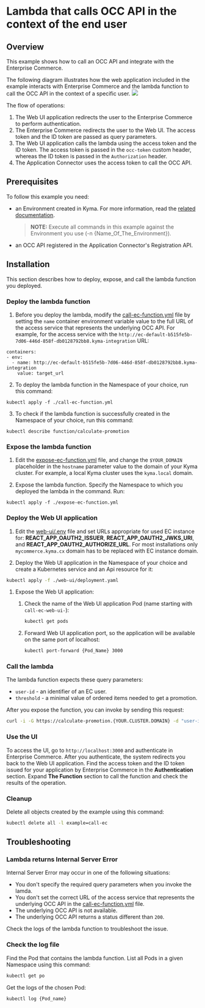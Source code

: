 # Lambda that calls OCC API in the context of the end user

## Overview

This example shows how to call an OCC API and integrate with the Enterprise Commerce.

The following diagram illustrates how the web application included in the example interacts with Enterprise Commerce and the lambda function to call the OCC API in the context of a specific user.
![](./diagram.png)

The flow of operations:
1. The Web UI application redirects the user to the Enterprise Commerce to perform authentication.
2. The Enterprise Commerce redirects the user to the Web UI. The access token and the ID token are passed as query parameters.
3. The Web UI application calls the lambda using the access token and the ID token. The access token is passed in the `occ-token` custom header, whereas the ID token is passed in the `Authorization` header.
4. The Application Connector uses the access token to call the OCC API.    

## Prerequisites

To follow this example you need:

- an Environment created in Kyma. For more information, read the [related documentation](https://github.com/kyma-project/kyma/blob/master/docs/kyma/docs/005-environments.md).

  >**NOTE:** Execute all commands in this example against the Environment you use (-n {Name_Of_The_Environment}).

- an OCC API registered in the Application Connector's Registration API.

## Installation

This section describes how to deploy, expose, and call the lambda function you deployed.

### Deploy the lambda function

1. Before you deploy the lambda, modify the [call-ec-function.yml](call-ec-function.yml) file by setting the `name` container environment variable value to the full URL of the access service that represents the underlying OCC API. For example, for the access service with the `http://ec-default-b515fe5b-7d06-446d-858f-db0128792bb8.kyma-integration` URL:  

```
containers:
- env:
  - name: http://ec-default-b515fe5b-7d06-446d-858f-db0128792bb8.kyma-integration
    value: target_url
```

2. To deploy the lambda function in the Namespace of your choice, run this command:
```
kubectl apply -f ./call-ec-function.yml
```

3. To check if the lambda function is successfully created in the Namespace of your choice, run this command:
```
kubectl describe function/calculate-promotion
```

### Expose the lambda function

1. Edit the [expose-ec-function.yml](expose-ec-function.yaml) file, and change the `$YOUR_DOMAIN` placeholder in the `hostname` parameter value to the domain of your Kyma cluster.
For example, a local Kyma cluster uses the `kyma.local` domain.

2. Expose the lambda function. Specify the Namespace to which you deployed the lambda in the command. Run:
```
kubectl apply -f ./expose-ec-function.yml
```

### Deploy the Web UI application

1. Edit the [web-ui/.env](web-ui/.env) file and set URLs appropriate for used EC instance for:
   **REACT_APP_OAUTH2_ISSUER**, **REACT_APP_OAUTH2_JWKS_URI**, and **REACT_APP_OAUTH2_AUTHORIZE_URL**.
   For most installations only `mycommerce.kyma.cx` domain has to be replaced with EC instance domain.

1. Deploy the Web UI application in the Namespace of your choice and create a Kubernetes service and an Api resource for it:

  ```bash
  kubectl apply -f ./web-ui/deployment.yaml
  ```

1. Expose the Web UI application:

   1. Check the name of the Web UI application Pod (name starting with `call-ec-web-ui-`):

      ```bash
      kubectl get pods
      ```

   1. Forward Web UI application port, so the application will be available on the same port of localhost:

      ```bash
      kubectl port-forward {Pod_Name} 3000
      ```

### Call the lambda

The lambda function expects these query parameters:

- `user-id` - an identifier of an EC user.
- `threshold` - a minimal value of ordered items needed to get a promotion.

After you expose the function, you can invoke by sending this request:
```bash
curl -i -G https://calculate-promotion.{YOUR.CLUSTER.DOMAIN} -d "user-id={customer_id}" -d "threshold=1000" -H "occ-token: {EC_access_token}" -H "Authorization: Bearer {EC_ID_token}"
```

### Use the UI

To access the UI, go to `http://localhost:3000` and authenticate in Enterprise Commerce. After you authenticate, the system redirects you back to the Web UI application.
Find the access token and the ID token issued for your application by Enterprise Commerce in the **Authentication** section. Expand **The Function** section to call the function and check the results of the operation.

### Cleanup
Delete all objects created by the example using this command:
```bash
kubectl delete all -l example=call-ec
```

## Troubleshooting

### Lambda returns Internal Server Error

Internal Server Error may occur in one of the following situations:
- You don't specify the required query parameters when you invoke the lamda.
- You don't set the correct URL of the access service that represents the underlying OCC API in the [call-ec-function.yml](call-ec-function.yml) file.
- The underlying OCC API is not available.
- The underlying OCC API returns a status different than `200`.

Check the logs of the lambda function to troubleshoot the issue.

### Check the log file

Find the Pod that contains the lambda function. List all Pods in a given Namespace using this command:
```bash
kubectl get po
```

Get the logs of the chosen Pod:
```bash
kubectl log {Pod_name}
```      
